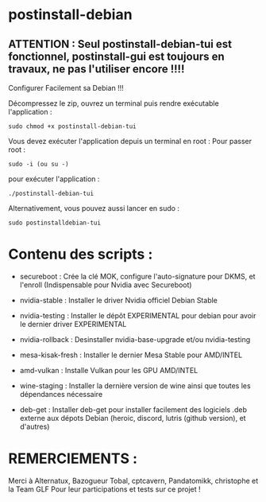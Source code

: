 # postinstall-debian

## ATTENTION : Seul postinstall-debian-tui est fonctionnel, postinstall-gui est toujours en travaux, ne pas l'utiliser encore !!!!

Configurer Facilement sa Debian !!!

Décompressez le zip, ouvrez un terminal puis rendre exécutable l'application :

    sudo chmod +x postinstall-debian-tui
  
Vous devez exécuter l'application depuis un terminal en root :
Pour passer root : 

    sudo -i (ou su -)

pour exécuter l'application :

    ./postinstall-debian-tui

Alternativement, vous pouvez aussi lancer en sudo :
    
    sudo postinstalldebian-tui

# Contenu des scripts :

- secureboot : Crée la clé MOK, configure l'auto-signature pour DKMS, et l'enroll (Indispensable pour Nvidia avec Secureboot)
- nvidia-stable : Installer le driver Nvidia officiel Debian Stable
- nvidia-testing : Installer le dépôt EXPERIMENTAL pour debian pour avoir le dernier driver EXPERIMENTAL
- nvidia-rollback : Desinstaller nvidia-base-upgrade et/ou nvidia-testing
  
- mesa-kisak-fresh : Installer le dernier Mesa Stable pour AMD/INTEL
- amd-vulkan : Installe Vulkan pour les GPU AMD/INTEL

- wine-staging : Installer la dernière version de wine ainsi que toutes les dépendances nécessaire
- deb-get : Installer deb-get pour installer facilement des logiciels .deb externe aux dépots Debian (heroic, discord, lutris (github version), et d'autres)

# REMERCIEMENTS :

Merci à Alternatux, Bazogueur Tobal, cptcavern, Pandatomikk, christophe et la Team GLF Pour leur participations et tests sur ce projet !
